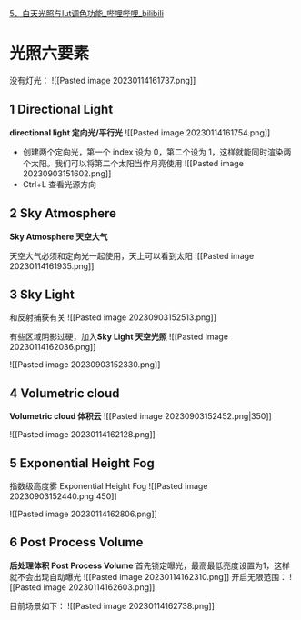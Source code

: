 [5、白天光照与lut调色功能_哔哩哔哩_bilibili](https://www.bilibili.com/video/BV1F5411R7fC?p=6&spm_id_from=pageDriver&vd_source=9d1c0e05a6ea12167d6e82752c7bc22a)
# 光照六要素
没有灯光：
![[Pasted image 20230114161737.png]]
## 1 Directional Light
**directional light 定向光/平行光**
![[Pasted image 20230114161754.png]]

- 创建两个定向光，第一个 index 设为 0，第二个设为 1，这样就能同时渲染两个太阳。我们可以将第二个太阳当作月亮使用
![[Pasted image 20230903151602.png]]
- Ctrl+L 查看光源方向

## 2 Sky Atmosphere
**Sky Atmosphere 天空大气**

天空大气必须和定向光一起使用，天上可以看到太阳
![[Pasted image 20230114161935.png]]
## 3 Sky Light
和反射捕获有关
![[Pasted image 20230903152513.png]]


有些区域阴影过硬，加入**Sky Light 天空光照**
![[Pasted image 20230114162036.png]]

![[Pasted image 20230903152330.png]]

## 4 Volumetric cloud
**Volumetric cloud 体积云**
![[Pasted image 20230903152452.png|350]]

![[Pasted image 20230114162128.png]]
## 5 Exponential Height Fog
指数级高度雾 Exponential Height Fog
![[Pasted image 20230903152440.png|450]]


![[Pasted image 20230114162806.png]]


## 6 Post Process Volume
**后处理体积 Post Process Volume**
首先锁定曝光，最高最低亮度设置为1，这样就不会出现自动曝光
![[Pasted image 20230114162310.png]]
开启无限范围：
![[Pasted image 20230114162603.png]]

目前场景如下：
![[Pasted image 20230114162738.png]]